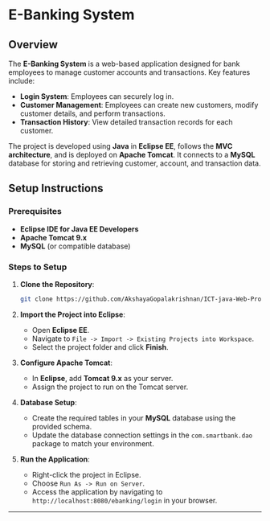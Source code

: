 # E-Banking System

## Overview

The **E-Banking System** is a web-based application designed for bank employees to manage customer accounts and transactions. Key features include:
- **Login System**: Employees can securely log in.
- **Customer Management**: Employees can create new customers, modify customer details, and perform transactions.
- **Transaction History**: View detailed transaction records for each customer.

The project is developed using **Java** in **Eclipse EE**, follows the **MVC architecture**, and is deployed on **Apache Tomcat**. It connects to a **MySQL** database for storing and retrieving customer, account, and transaction data.

## Setup Instructions

### Prerequisites

- **Eclipse IDE for Java EE Developers**
- **Apache Tomcat 9.x**
- **MySQL** (or compatible database)

### Steps to Setup

1. **Clone the Repository**:
   ```bash
   git clone https://github.com/AkshayaGopalakrishnan/ICT-java-Web-Project-.git
   ```

2. **Import the Project into Eclipse**:
   - Open **Eclipse EE**.
   - Navigate to `File -> Import -> Existing Projects into Workspace`.
   - Select the project folder and click **Finish**.

3. **Configure Apache Tomcat**:
   - In **Eclipse**, add **Tomcat 9.x** as your server.
   - Assign the project to run on the Tomcat server.

4. **Database Setup**:
   - Create the required tables in your **MySQL** database using the provided schema.
   - Update the database connection settings in the `com.smartbank.dao` package to match your environment.

5. **Run the Application**:
   - Right-click the project in Eclipse.
   - Choose `Run As -> Run on Server`.
   - Access the application by navigating to `http://localhost:8080/ebanking/login` in your browser.

---
